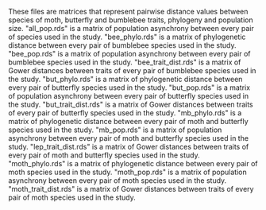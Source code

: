 These files are matrices that represent pairwise distance values between species of moth, butterfly and bumblebee traits, phylogeny and population size. 
"all_pop.rds" is a matrix of population asynchrony between every pair of species used in the study. 
"bee_phylo.rds" is a matrix of phylogenetic distance between every pair of bumblebee species used in the study.
"bee_pop.rds" is a matrix of population asynchrony between every pair of bumblebee species used in the study. 
"bee_trait_dist.rds" is a matrix of Gower distances between traits of every pair of bumblebee species used in the study. 
"but_phylo.rds" is a matrix of phylogenetic distance between every pair of butterfly species used in the study.
"but_pop.rds" is a matrix of population asynchrony between every pair of butterfly species used in the study. 
"but_trait_dist.rds" is a matrix of Gower distances between traits of every pair of butterfly species used in the study.
"mb_phylo.rds" is a matrix of phylogenetic distance between every pair of moth and butterfly species used in the study.
"mb_pop.rds" is a matrix of population asynchrony between every pair of moth and butterfly species used in the study. 
"lep_trait_dist.rds" is a matrix of Gower distances between traits of every pair of moth and butterfly species used in the study.
"moth_phylo.rds" is a matrix of phylogenetic distance between every pair of moth species used in the study.
"moth_pop.rds" is a matrix of population asynchrony between every pair of moth species used in the study. 
"moth_trait_dist.rds" is a matrix of Gower distances between traits of every pair of moth species used in the study.
